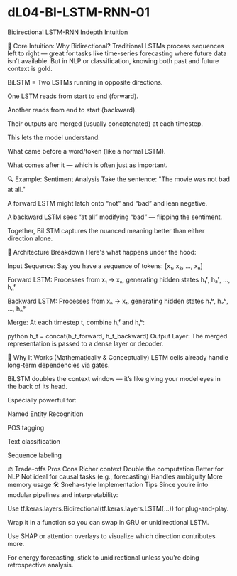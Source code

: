 # dL04-BI-LSTM-RNN-01
Bidirectional LSTM-RNN Indepth Intuition

🧠 Core Intuition: Why Bidirectional?
Traditional LSTMs process sequences left to right — great for tasks like time-series forecasting where future data isn’t available. But in NLP or classification, knowing both past and future context is gold.

BiLSTM = Two LSTMs running in opposite directions.

One LSTM reads from start to end (forward).

Another reads from end to start (backward).

Their outputs are merged (usually concatenated) at each timestep.

This lets the model understand:

What came before a word/token (like a normal LSTM).

What comes after it — which is often just as important.

🔍 Example: Sentiment Analysis
Take the sentence: "The movie was not bad at all."

A forward LSTM might latch onto “not” and “bad” and lean negative.

A backward LSTM sees “at all” modifying “bad” — flipping the sentiment.

Together, BiLSTM captures the nuanced meaning better than either direction alone.

🧬 Architecture Breakdown
Here's what happens under the hood:

Input Sequence: Say you have a sequence of tokens: [x₁, x₂, ..., xₙ]

Forward LSTM: Processes from x₁ → xₙ, generating hidden states h₁ᶠ, h₂ᶠ, ..., hₙᶠ

Backward LSTM: Processes from xₙ → x₁, generating hidden states h₁ᵇ, h₂ᵇ, ..., hₙᵇ

Merge: At each timestep t, combine hₜᶠ and hₜᵇ:

python
h_t = concat(h_t_forward, h_t_backward)
Output Layer: The merged representation is passed to a dense layer or decoder.

🧪 Why It Works (Mathematically & Conceptually)
LSTM cells already handle long-term dependencies via gates.

BiLSTM doubles the context window — it’s like giving your model eyes in the back of its head.

Especially powerful for:

Named Entity Recognition

POS tagging

Text classification

Sequence labeling

⚖️ Trade-offs
Pros	Cons
Richer context	Double the computation
Better for NLP	Not ideal for causal tasks (e.g., forecasting)
Handles ambiguity	More memory usage
🛠️ Sneha-style Implementation Tips
Since you’re into modular pipelines and interpretability:

Use tf.keras.layers.Bidirectional(tf.keras.layers.LSTM(...)) for plug-and-play.

Wrap it in a function so you can swap in GRU or unidirectional LSTM.

Use SHAP or attention overlays to visualize which direction contributes more.

For energy forecasting, stick to unidirectional unless you're doing retrospective analysis.
